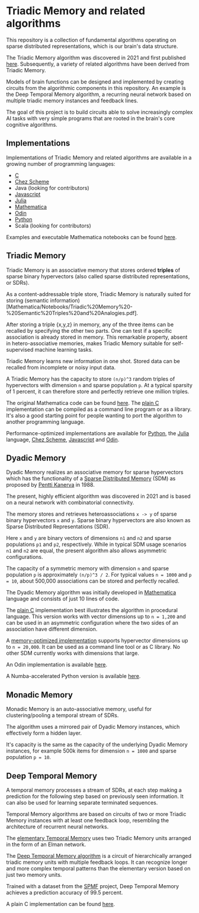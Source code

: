 # Triadic Memory and related algorithms

This repository is a collection of fundamental algorithms operating on sparse distributed representations, which is our brain's data structure.

The Triadic Memory algorithm was discovered in 2021 and first published [here](https://github.com/PeterOvermann/Writings/blob/main/TriadicMemory.pdf).
Subsequently, a variety of related algorithms have been derived from Triadic Memory.

Models of brain functions can be designed and implemented by creating circuits from the algorithmic components in this repository. An example
is the Deep Temporal Memory algorithm, a recurring neural network based on multiple triadic memory instances and feedback lines.

The goal of this project is to build circuits able to solve increasingly complex AI tasks with very simple programs that are rooted in the brain's core cognitive algorithms.


## Implementations 

Implementations of Triadic Memory and related algorithms are available in a growing number of programming languages:

- [C](C)
- [Chez Scheme](ChezScheme)
- Java (looking for contributors)
- [Javascript](Javascript)
- [Julia](Julia)
- [Mathematica](Mathematica)
- [Odin](Odin)
- [Python](Python)
- Scala (looking for contributors)

Examples and executable Mathematica notebooks can be found [here](Mathematica/Notebooks).


## Triadic Memory

Triadic Memory is an associative memory that stores ordered **triples** of sparse binary hypervectors (also called sparse distributed representations, or SDRs).

As a content-addressable triple store, Triadic Memory is naturally suited for storing (semantic information)[Mathematica/Notebooks/Triadic%20Memory%20-%20Semantic%20Triples%20and%20Analogies.pdf].


After storing a triple {x,y,z} in memory, any of the three items can be recalled by specifying the other two parts. One can test if a specific association is already stored in memory. This remarkable property, absent in hetero-associative memories, makes Triadic Memory suitable for self-supervised machine learning tasks.

Triadic Memory learns new information in one shot. Stored data can be recalled from incomplete or noisy input data.

A Triadic Memory has the capacity to store `(n/p)^3` random triples of hypervectors with dimension `n` and sparse population `p`. At a typical sparsity of 1 percent, it can therefore store and perfectly retrieve one million triples.

The original Mathematica code can be found [here](Mathematica/triadicmemory.m). The [plain C](C/triadicmemory.c) implementation can be compiled as a command line program or as a library. It's also a good starting point for people wanting to port the algorithm to another programming language.

Performance-optimized implementations are available for [Python](Python/sdrsdm.py), the [Julia](Julia/triadicmemory.jl) language, [Chez Scheme](ChezScheme/triadicmemory.ss), 
[Javascript](Javascript/TriadicMemory.js) and [Odin](Odin/triadic/triadic_memory.odin). 



## Dyadic Memory

Dyadic Memory realizes an associative memory for sparse hypervectors which has the functionality
of a [Sparse Distributed Memory](https://en.wikipedia.org/wiki/Sparse_distributed_memory) (SDM) as proposed by [Pentti Kanerva](https://en.wikipedia.org/wiki/Pentti_Kanerva) in 1988.

The present, highly efficient algorithm was discovered in 2021 and is based on a neural network with combinatorial connectivity.

The memory stores and retrieves heteroassociations `x -> y` of sparse binary hypervectors `x` and `y`.
Sparse binary hypervectors are also known as Sparse Distributed Representations (SDR).

Here `x` and `y` are binary vectors of dimensions `n1` and `n2` and sparse populations `p1` and `p2`, respectively. 
While in typical SDM usage scenarios `n1` and `n2` are equal, the present algorithm also allows asymmetric configurations.

The capacity of a symmetric memory with dimension `n` and sparse population `p` is approximately `(n/p)^3 / 2`.
For typical values `n = 1000` and `p = 10`, about 500,000 associations can be stored and perfectly recalled.

The Dyadic Memory algorithm was initially developed in [Mathematica](Mathematica/dyadicmemory.m) language and consists of just 10 lines of code. 

The [plain C](C/triadicmemory.c) implementation best illustrates the algorithm in procedural language. This version works with vector dimensions up to `n = 1,200` and can be used in an asymmetric configuration where the two sides of an association have different dimension.

A [memory-optimized implementation](C/sparseassociativememory.c) supports hypervector dimensions up to `n = 20,000`. It can be used as a command line tool or as C library. No other SDM currently works with dimensions that large. 

An Odin implementation is available [here](Odin/triadic/triadic_memory.odin).

A Numba-accelerated Python version is available [here](Python/sdrsdm.py).

## Monadic Memory

Monadic Memory is an auto-associative memory, useful for clustering/pooling a temporal stream of SDRs.

The algorithm uses a mirrored pair of Dyadic Memory instances, which effectively form a hidden layer.

It's capacity is the same as the capacity of the underlying Dyadic Memory instances, for example 500k items for dimension `n = 1000` and sparse population `p = 10`.


## Deep Temporal Memory

A temporal memory processes a stream of SDRs, at each step making a prediction for the following step based on previously seen information.
It can also be used for learning separate terminated sequences.

Temporal Memory algorithms are based on circuits of two or more Triadic Memory instances with at least one feedback loop, resembling the architecture of recurrent neural networks. 

The [elementary Temporal Memory](Mathematica/Notebooks/Temporal%20Memory%20Elementary%20Algorithm.pdf) uses two Triadic Memory units arranged in the form of an Elman network.

The [Deep Temporal Memory algorithm](Mathematica/Notebooks/Deep%20Temporal%20Memory%20-%20Introduction.pdf) is a circuit of hierarchically arranged triadic memory units with multiple feedback loops. It can recognize longer and more complex temporal patterns than the elementary version based on just two memory units. 

Trained with a dataset from the [SPMF](Mathematica/Notebooks/Deep%20Temporal%20Memory%20-%20SPMF%20Sequence%20Example.pdf) project, Deep Temporal Memory achieves a prediction accuracy of 99.5 percent.

A plain C implementation can be found [here](C/deeptemporalmemory.c).

